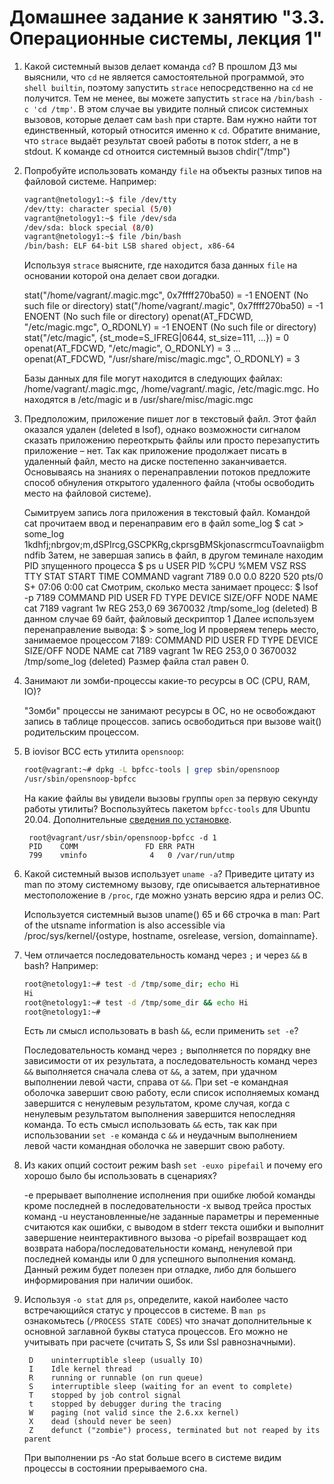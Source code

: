 # Домашнее задание к занятию "3.3. Операционные системы, лекция 1"

1. Какой системный вызов делает команда `cd`? В прошлом ДЗ мы выяснили, что `cd` не является самостоятельной  программой, это `shell builtin`, поэтому запустить `strace` непосредственно на `cd` не получится. Тем не менее, вы можете запустить `strace` на `/bin/bash -c 'cd /tmp'`. В этом случае вы увидите полный список системных вызовов, которые делает сам `bash` при старте. Вам нужно найти тот единственный, который относится именно к `cd`. Обратите внимание, что `strace` выдаёт результат своей работы в поток stderr, а не в stdout.
К команде cd отноится системный вызов chdir("/tmp")


1. Попробуйте использовать команду `file` на объекты разных типов на файловой системе. Например:
    ```bash
    vagrant@netology1:~$ file /dev/tty
    /dev/tty: character special (5/0)
    vagrant@netology1:~$ file /dev/sda
    /dev/sda: block special (8/0)
    vagrant@netology1:~$ file /bin/bash
    /bin/bash: ELF 64-bit LSB shared object, x86-64
    ```
    Используя `strace` выясните, где находится база данных `file` на основании которой она делает свои догадки.
    
    stat("/home/vagrant/.magic.mgc", 0x7ffff270ba50) = -1 ENOENT (No such file or directory)
    stat("/home/vagrant/.magic", 0x7ffff270ba50) = -1 ENOENT (No such file or directory)
    openat(AT_FDCWD, "/etc/magic.mgc", O_RDONLY) = -1 ENOENT (No such file or directory)
    stat("/etc/magic", {st_mode=S_IFREG|0644, st_size=111, ...}) = 0
    openat(AT_FDCWD, "/etc/magic", O_RDONLY) = 3
    ...
    openat(AT_FDCWD, "/usr/share/misc/magic.mgc", O_RDONLY) = 3

	Базы данных для file могут находится в следующих файлах: /home/vagrant/.magic.mgc, /home/vagrant/.magic, /etc/magic.mgc. Но находятся в /etc/magic и в /usr/share/misc/magic.mgc


1. Предположим, приложение пишет лог в текстовый файл. Этот файл оказался удален (deleted в lsof), однако возможности сигналом сказать приложению переоткрыть файлы или просто перезапустить приложение – нет. Так как приложение продолжает писать в удаленный файл, место на диске постепенно заканчивается. Основываясь на знаниях о перенаправлении потоков предложите способ обнуления открытого удаленного файла (чтобы освободить место на файловой системе).

    Сымитруем запись лога приложения в текстовый файл. Командой cat прочитаем ввод и перенаправим его в файл some_log
        $ cat > some_log
        1kdhfj;nbrgov;m,dSPIrcg,GSCPKRg,ckprsgBMSkjonascrmcuToavnaiigbmndfib
    Затем, не завершая запись в файл, в другом теминале находим PID зпущенного процесса
        $ ps u
        USER         PID %CPU %MEM    VSZ   RSS TTY      STAT START   TIME COMMAND
        vagrant     7189  0.0  0.0   8220   520 pts/0    S+   07:06   0:00 cat
    Смотрим, сколько места занимает процесс:
		$ lsof -p 7189
		COMMAND  PID    USER   FD   TYPE DEVICE SIZE/OFF    NODE NAME
		cat     7189 vagrant    1w   REG  253,0       69 3670032 /tmp/some_log (deleted)
	В данном случае 69 байт, файловый дескриптор 1
	Далее используем перенаправление вывода:
		$ > some_log
	И проверяем теперь место, занимаемое процессом 7189:
		COMMAND  PID    USER   FD   TYPE DEVICE SIZE/OFF    NODE NAME
		cat     7189 vagrant    1w   REG  253,0        0 3670032 /tmp/some_log (deleted)
	Размер файла стал равен 0.
	
	
1. Занимают ли зомби-процессы какие-то ресурсы в ОС (CPU, RAM, IO)?

	"Зомби" процессы не занимают ресурсы в ОС, но не освобождают запись в таблице процессов. 
запись освободиться при вызове wait() родительским процессом. 


1. В iovisor BCC есть утилита `opensnoop`:
    ```bash
    root@vagrant:~# dpkg -L bpfcc-tools | grep sbin/opensnoop
    /usr/sbin/opensnoop-bpfcc
    ```
    На какие файлы вы увидели вызовы группы `open` за первую секунду работы утилиты? Воспользуйтесь пакетом `bpfcc-tools` для Ubuntu 20.04. Дополнительные [сведения по установке](https://github.com/iovisor/bcc/blob/master/INSTALL.md).
	
		root@vagrant/usr/sbin/opensnoop-bpfcc -d 1
		PID    COMM               FD ERR PATH
		799    vminfo              4   0 /var/run/utmp

1. Какой системный вызов использует `uname -a`? Приведите цитату из man по этому системному вызову, где описывается альтернативное местоположение в `/proc`, где можно узнать версию ядра и релиз ОС.
	
	Используется системный вызов uname()
	65 и 66 строчка в man:
	Part of the utsname information is  also  accessible  via  /proc/sys/kernel/{ostype, hostname, osrelease, version, domainname}.
	
	
1. Чем отличается последовательность команд через `;` и через `&&` в bash? Например:
    ```bash
    root@netology1:~# test -d /tmp/some_dir; echo Hi
    Hi
    root@netology1:~# test -d /tmp/some_dir && echo Hi
    root@netology1:~#
    ```
    Есть ли смысл использовать в bash `&&`, если применить `set -e`?
	
	Последовательность команд через `;` выполняется по порядку вне зависимости от их результата, а последовательность команд через `&&` выполняется сначала слева от  `&&`, а затем, при удачном выполнении левой части, справа от `&&`.
	При set -e командная оболочка завершит свою работу, если список исполняемых команд завершится с ненулевым результатом, кроме случая, когда с ненулевым результатом выполнения завершится непоследняя команда.
	То есть смысл использовать `&&` есть, так как при использовании `set -e` команда с `&&` и неудачным выполнением левой части командная оболочка не завершит свою работу.

	
1. Из каких опций состоит режим bash `set -euxo pipefail` и почему его хорошо было бы использовать в сценариях?

	-e прерывает выполнение исполнения при ошибке любой команды кроме последней в последовательности 
	-x вывод трейса простых команд 
	-u неустановленные/не заданные параметры и переменные считаются как ошибки, с выводом в stderr текста ошибки и выполнит завершение неинтерактивного вызова
	-o pipefail возвращает код возврата набора/последовательности команд, ненулевой при последней команды или 0 для успешного выполнения команд.
	Данный режим будет полезен при отладке, либо для большего информирования при наличии ошибок.
	
	
1. Используя `-o stat` для `ps`, определите, какой наиболее часто встречающийся статус у процессов в системе. В `man ps` ознакомьтесь (`/PROCESS STATE CODES`) что значат дополнительные к основной заглавной буквы статуса процессов. Его можно не учитывать при расчете (считать S, Ss или Ssl равнозначными).

		D    uninterruptible sleep (usually IO)
        I    Idle kernel thread
        R    running or runnable (on run queue)
        S    interruptible sleep (waiting for an event to complete)
        T    stopped by job control signal
        t    stopped by debugger during the tracing
        W    paging (not valid since the 2.6.xx kernel)
        X    dead (should never be seen)
        Z    defunct ("zombie") process, terminated but not reaped by its parent
		
	При выполнении ps -Ao stat больше всего в системе видим процессы в состоянии прерываемого сна. 
